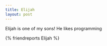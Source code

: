 ```yaml
---
title: Elijah
layout: post
---
```


Elijah is one of my sons!
He likes programming

{% friendreports Elijah %}
